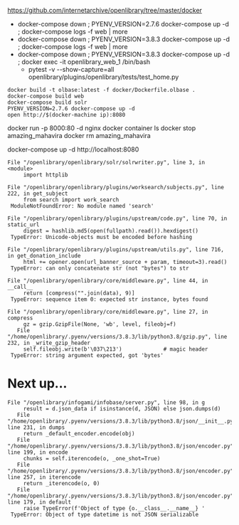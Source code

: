 https://github.com/internetarchive/openlibrary/tree/master/docker

* docker-compose down ; PYENV_VERSION=2.7.6 docker-compose up -d ; docker-compose logs -f web | more
* docker-compose down ; PYENV_VERSION=3.8.3 docker-compose up -d ; docker-compose logs -f web | more
* docker-compose down ; PYENV_VERSION=3.8.3 docker-compose up -d ; docker exec -it openlibrary_web_1 /bin/bash
    * pytest -v --show-capture=all openlibrary/plugins/openlibrary/tests/test_home.py


```
docker build -t olbase:latest -f docker/Dockerfile.olbase .
docker-compose build web
docker-compose build solr
PYENV_VERSION=2.7.6 docker-compose up -d
open http://$(docker-machine ip):8080
```

docker run -p 8000:80 -d nginx
docker container ls
docker stop amazing_mahavira
docker rm amazing_mahavira

docker-compose up -d
http://localhost:8080



```
File "/openlibrary/openlibrary/solr/solrwriter.py", line 3, in <module>
     import httplib

File "/openlibrary/openlibrary/plugins/worksearch/subjects.py", line 222, in get_subject
     from search import work_search
 ModuleNotFoundError: No module named 'search'

File "/openlibrary/openlibrary/plugins/upstream/code.py", line 70, in static_url
     digest = hashlib.md5(open(fullpath).read()).hexdigest()
 TypeError: Unicode-objects must be encoded before hashing

File "/openlibrary/openlibrary/plugins/upstream/utils.py", line 716, in get_donation_include
     html += opener.open(url_banner_source + param, timeout=3).read()
 TypeError: can only concatenate str (not "bytes") to str

File "/openlibrary/openlibrary/core/middleware.py", line 44, in __call__
     return [compress("".join(data), 9)]
 TypeError: sequence item 0: expected str instance, bytes found

File "/openlibrary/openlibrary/core/middleware.py", line 27, in compress
     gz = gzip.GzipFile(None, 'wb', level, fileobj=f)
   File "/home/openlibrary/.pyenv/versions/3.8.3/lib/python3.8/gzip.py", line 232, in _write_gzip_header
     self.fileobj.write(b'\037\213')             # magic header
 TypeError: string argument expected, got 'bytes'
```
# Next up...
```
File "/openlibrary/infogami/infobase/server.py", line 98, in g
     result = d.json_data if isinstance(d, JSON) else json.dumps(d)
   File "/home/openlibrary/.pyenv/versions/3.8.3/lib/python3.8/json/__init__.py", line 231, in dumps
     return _default_encoder.encode(obj)
   File "/home/openlibrary/.pyenv/versions/3.8.3/lib/python3.8/json/encoder.py", line 199, in encode
     chunks = self.iterencode(o, _one_shot=True)
   File "/home/openlibrary/.pyenv/versions/3.8.3/lib/python3.8/json/encoder.py", line 257, in iterencode
     return _iterencode(o, 0)
   File "/home/openlibrary/.pyenv/versions/3.8.3/lib/python3.8/json/encoder.py", line 179, in default
     raise TypeError(f'Object of type {o.__class__.__name__} '
 TypeError: Object of type datetime is not JSON serializable
```
